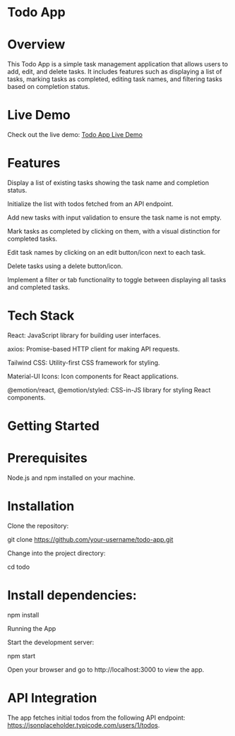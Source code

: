  # Todo App
# Overview
This Todo App is a simple task management application that allows users to add, edit, and delete tasks. It includes features such as displaying a list of tasks, marking tasks as completed, editing task names, and filtering tasks based on completion status.

# Live Demo

Check out the live demo: [Todo App Live Demo](https://todo-three-olive.vercel.app)

# Features
Display a list of existing tasks showing the task name and completion status.

Initialize the list with todos fetched from an API endpoint.

Add new tasks with input validation to ensure the task name is not empty.

Mark tasks as completed by clicking on them, with a visual distinction for completed tasks.

Edit task names by clicking on an edit button/icon next to each task.

Delete tasks using a delete button/icon.

Implement a filter or tab functionality to toggle between displaying all tasks and completed tasks.

# Tech Stack
React: JavaScript library for building user interfaces.

axios: Promise-based HTTP client for making API requests.

Tailwind CSS: Utility-first CSS framework for styling.

Material-UI Icons: Icon components for React applications.

@emotion/react, @emotion/styled: CSS-in-JS library for styling React components.

# Getting Started

# Prerequisites

Node.js and npm installed on your machine.

# Installation

Clone the repository:


git clone https://github.com/your-username/todo-app.git

Change into the project directory:


cd todo

# Install dependencies:


npm install

Running the App

Start the development server:


npm start

Open your browser and go to http://localhost:3000 to view the app.

# API Integration

The app fetches initial todos from the following API endpoint: https://jsonplaceholder.typicode.com/users/1/todos.

